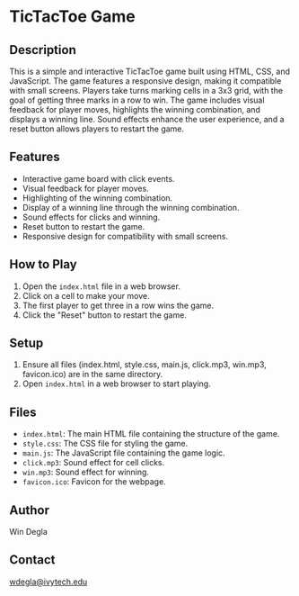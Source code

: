# TicTacToe Game

## Description
This is a simple and interactive TicTacToe game built using HTML, CSS, and JavaScript. The game features a responsive design, making it compatible with small screens. Players take turns marking cells in a 3x3 grid, with the goal of getting three marks in a row to win. The game includes visual feedback for player moves, highlights the winning combination, and displays a winning line. Sound effects enhance the user experience, and a reset button allows players to restart the game.

## Features
- Interactive game board with click events.
- Visual feedback for player moves.
- Highlighting of the winning combination.
- Display of a winning line through the winning combination.
- Sound effects for clicks and winning.
- Reset button to restart the game.
- Responsive design for compatibility with small screens.

## How to Play
1. Open the `index.html` file in a web browser.
2. Click on a cell to make your move.
3. The first player to get three in a row wins the game.
4. Click the "Reset" button to restart the game.

## Setup
1. Ensure all files (index.html, style.css, main.js, click.mp3, win.mp3, favicon.ico) are in the same directory.
2. Open `index.html` in a web browser to start playing.

## Files
- `index.html`: The main HTML file containing the structure of the game.
- `style.css`: The CSS file for styling the game.
- `main.js`: The JavaScript file containing the game logic.
- `click.mp3`: Sound effect for cell clicks.
- `win.mp3`: Sound effect for winning.
- `favicon.ico`: Favicon for the webpage.

## Author
Win Degla

## Contact
wdegla@ivytech.edu
